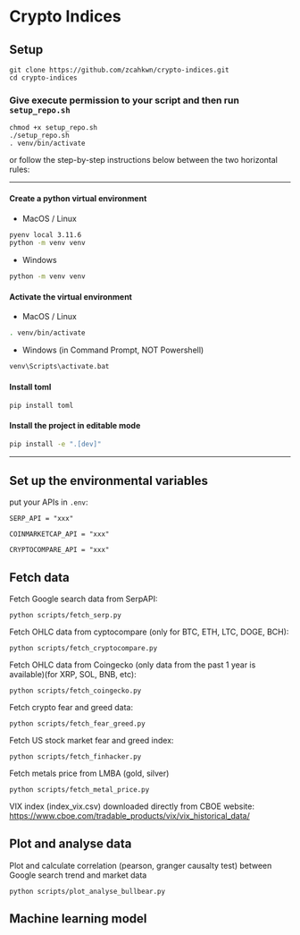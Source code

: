 # Crypto Indices

## Setup

```
git clone https://github.com/zcahkwn/crypto-indices.git
cd crypto-indices
```

### Give execute permission to your script and then run `setup_repo.sh`

```
chmod +x setup_repo.sh
./setup_repo.sh
. venv/bin/activate
```

or follow the step-by-step instructions below between the two horizontal rules:

---

#### Create a python virtual environment

- MacOS / Linux

```bash
pyenv local 3.11.6
python -m venv venv
```

- Windows

```bash
python -m venv venv
```

#### Activate the virtual environment

- MacOS / Linux

```bash
. venv/bin/activate
```

- Windows (in Command Prompt, NOT Powershell)

```bash
venv\Scripts\activate.bat
```

#### Install toml

```
pip install toml
```

#### Install the project in editable mode

```bash
pip install -e ".[dev]"
```

---

## Set up the environmental variables

put your APIs in `.env`:

```
SERP_API = "xxx"

COINMARKETCAP_API = "xxx"

CRYPTOCOMPARE_API = "xxx"
```


## Fetch data 

Fetch Google search data from SerpAPI:
```
python scripts/fetch_serp.py
```

Fetch OHLC data from cyptocompare (only for BTC, ETH, LTC, DOGE, BCH):
```
python scripts/fetch_cryptocompare.py
```

Fetch OHLC data from Coingecko (only data from the past 1 year is available)(for XRP, SOL, BNB, etc):
```
python scripts/fetch_coingecko.py  
```

Fetch crypto fear and greed data:
```
python scripts/fetch_fear_greed.py
```

Fetch US stock market fear and greed index:
```
python scripts/fetch_finhacker.py
```

Fetch metals price from LMBA (gold, silver)
```
python scripts/fetch_metal_price.py
```

VIX index (index_vix.csv) downloaded directly from CBOE website: https://www.cboe.com/tradable_products/vix/vix_historical_data/ 



## Plot and analyse data

Plot and calculate correlation (pearson, granger causalty test) between Google search trend and market data 
```
python scripts/plot_analyse_bullbear.py
```

## Machine learning model
